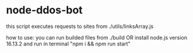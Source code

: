 # node-ddos-bot
this script executes requests to sites from ./utils/linksArray.js

how to use:
you can run builded files from ./build
OR
install node.js version 16.13.2 and run in terminal "npm i && npm run start"
